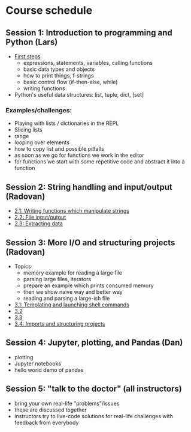 

# Course schedule

## Session 1: Introduction to programming and Python (Lars)

- [First steps](session-1/first_contact.ipynb)
  - expressions, statements, variables, calling functions
  - basic data types and objects
  - how to print things, f-strings
  - basic control flow (if-then-else, while)
  - writing functions
- Python's useful data structures: list, tuple, dict, [set]


### Examples/challenges:

- Playing with lists / dictionaries in the REPL
- Slicing lists
- range
- looping over elements
- how to copy list and possible pitfalls
- as soon as we go for functions we work in the editor
- for functions we start with some repetitive code and abstract it into a function


## Session 2: String handling and input/output (Radovan)

- [2.1: Writing functions which manipulate strings](session-2/part-1.md)
- [2.2: File input/output](session-2/part-2.md)
- [2.3: Extracting data](session-2/part-3.md)


## Session 3: More I/O and structuring projects (Radovan)

- Topics
  - memory example for reading a large file
  - parsing large files, iterators
  - prepare an example which prints consumed memory
  - then we show naive way and better way
  - reading and parsing a large-ish file
- [3.1: Templating and launching shell commands](session-3/part-1.md)
- [3.2](session-3/part-2.md)
- [3.3](session-3/part-3.md)
- [3.4: Imports and structuring projects](session-3/part-4.md)


## Session 4: Jupyter, plotting, and Pandas (Dan)

- plotting
- Jupyter notebooks
- hello world demo of pandas


## Session 5: "talk to the doctor" (all instructors)

- bring your own real-life "problems"/issues
- these are discussed together
- instructors try to live-code solutions for real-life challenges
  with feedback from everybody
